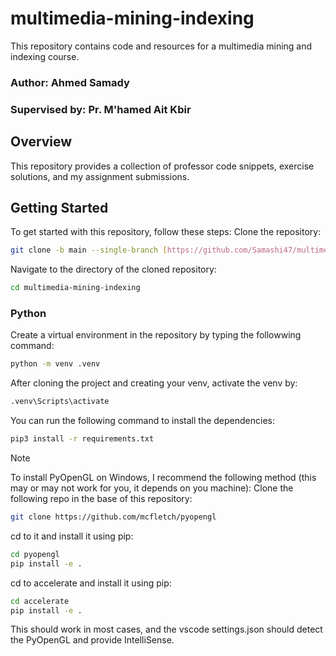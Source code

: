 # multimedia-mining-indexing
This repository contains code and resources for a multimedia mining and indexing course.

### Author: Ahmed Samady
### Supervised by: Pr. M'hamed Ait Kbir

## Overview
This repository provides a collection of professor code snippets, exercise solutions, and my assignment submissions.

## Getting Started
To get started with this repository, follow these steps:
Clone the repository:
```bash
git clone -b main --single-branch [https://github.com/Samashi47/multimedia-mining-indexing]
```
Navigate to the directory of the cloned repository:
```bash
cd multimedia-mining-indexing
```
### Python
Create a virtual environment in the repository by typing the followwing command:
```bash
python -m venv .venv
```
After cloning the project and creating your venv, activate the venv by:

```bash
.venv\Scripts\activate
```
You can run the following command to install the dependencies:
```bash
pip3 install -r requirements.txt
```
> [!NOTE]  
> To install PyOpenGL on Windows, I recommend the following method (this may or may not work for you, it depends on you machine):
> Clone the following repo in the base of this repository:
> ```bash
> git clone https://github.com/mcfletch/pyopengl
> ```
> cd to it and install it using pip:
> ```bash
> cd pyopengl
> pip install -e .
> ```
> cd to accelerate and install it using pip:
> ```bash
> cd accelerate
> pip install -e .
> ```
> This should work in most cases, and the vscode settings.json should detect the PyOpenGL and provide IntelliSense.
